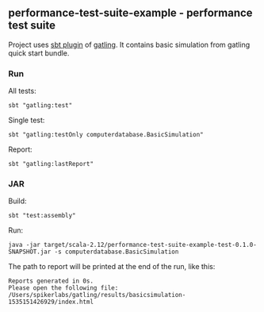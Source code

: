 ## performance-test-suite-example - performance test suite

Project uses [sbt plugin][sbtplugindoc] of [gatling][gatlingdoc].
It contains basic simulation from gatling quick start bundle.

[sbtplugindoc]: https://gatling.io/docs/current/extensions/sbt_plugin/
[gatlingdoc]: https://gatling.io/docs/current/advanced_tutorial/

### Run

All tests:
```
sbt "gatling:test"
```

Single test:
```
sbt "gatling:testOnly computerdatabase.BasicSimulation"
```

Report:
```
sbt "gatling:lastReport"
```

### JAR

Build:
```
sbt "test:assembly"
```

Run:
```
java -jar target/scala-2.12/performance-test-suite-example-test-0.1.0-SNAPSHOT.jar -s computerdatabase.BasicSimulation
```

The path to report will be printed at the end of the run, like this:
```
Reports generated in 0s.
Please open the following file: /Users/spikerlabs/gatling/results/basicsimulation-1535151426929/index.html
```
